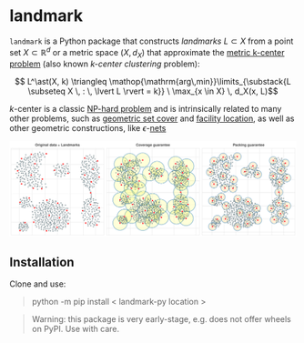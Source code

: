 # landmark  

`landmark` is a Python package that constructs _landmarks_ $L \subset X$ from a point set $X \subset \mathbb{R}^d$ or a metric space $(X, d_X)$ that approximate the [metric k-center problem](https://en.wikipedia.org/wiki/Metric_k-center) (also known _k-center clustering_ problem): 

$$ L^\ast(X, k) \triangleq \mathop{\mathrm{arg\,min}}\limits_{\substack{L \subseteq X \, : \, \lvert L \rvert = k}} \ \max_{x \in X} \, d_X(x, L)$$

$k$-center is a classic [NP-hard problem](https://en.wikipedia.org/wiki/List_of_NP-complete_problems) and is intrinsically related to many other problems, such as [geometric set cover](https://en.wikipedia.org/wiki/Geometric_set_cover_problem) and [facility location](https://en.wikipedia.org/wiki/Optimal_facility_location), as well as other geometric constructions, like $\epsilon$-[nets](https://en.wikipedia.org/wiki/Delone_set)

![Landmarks example](images/k_center.svg)

<!-- $$ \min\limits_{\substack{L \subseteq X \, : \, \lvert L \rvert = k}} \ \max_{x \in X} \, d_X(x, L)$$ -->
<!-- where $d_X(x, L)$ denotes the Hausdorff distance to the set of landmarks $L$.  -->

## Installation 

Clone and use:

> python -m pip install < landmark-py location >

> Warning: this package is very early-stage, e.g. does not offer wheels on PyPI. Use with care.